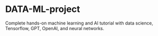 # DATA-ML-project
Complete hands-on machine learning and AI tutorial with data science, Tensorflow, GPT, OpenAI, and neural networks.
